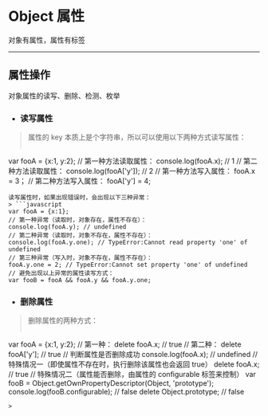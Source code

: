 # Object 属性
对象有属性，属性有标签
***

## 属性操作
对象属性的读写、删除、检测、枚举

* ### 读写属性
> 属性的 key 本质上是个字符串，所以可以使用以下两种方式读写属性：
> ```javascript
var fooA = {x:1, y:2};
// 第一种方法读取属性：
console.log(fooA.x); // 1
// 第二种方法读取属性：
console.log(fooA['y']); // 2
// 第一种方法写入属性：
fooA.x = 3；
// 第二种方法写入属性：
fooA['y'] = 4;
```
读写属性时，如果出现错误时，会出现以下三种异常：
> ```javascript
var fooA = {x:1};
// 第一种异常（读取时，对象存在，属性不存在）：
console.log(fooA.y); // undefined
// 第二种异常（读取时，对象不存在，属性不存在）：
console.log(fooA.y.one); // TypeError:Cannot read property 'one' of undefined
// 第三种异常（写入时，对象不存在，属性不存在）：
fooA.y.one = 2; // TypeError:Cannot set property 'one' of undefined
// 避免出现以上异常的属性读写方式：
var fooB = fooA && fooA.y && fooA.y.one;
```

* ### 删除属性
> 删除属性的两种方式：
> ```javascript
var fooA = {x:1, y:2};
// 第一种：
delete fooA.x; // true
// 第二种：
delete fooA['y']; // true
// 判断属性是否删除成功
console.log(fooA.x); // undefined
// 特殊情况一（即使属性不存在时，执行删除该属性也会返回 true）
delete fooA.x; // true
// 特殊情况二（属性能否删除，由属性的 configurable 标签来控制）
var fooB = Object.getOwnPropertyDescriptor(Object, 'prototype');
console.log(fooB.configurable); // false
delete Object.prototype; // false
```
>

